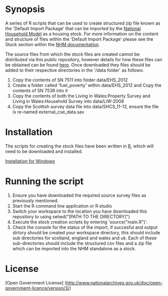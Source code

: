 # Synopsis
A series of R scripts that can be used to create structured zip file known as the 'Default Import Package' that can be imported by the [National Household Model](https://github.com/cse-bristol/national-household-model-standalone) as a housing stock. For more information on the content and structure of files within the 'Default Import Package' please see the Stock section within the [NHM documentation](https://github.com/cse-bristol/national-household-model-documentation/releases).

The source files from which the stock files are created cannot be distributed via this public repository, however details for how these files can be obtained can be found [here](accessing_housing_stock_data.md). Once downloaded they files should be added to their respective directories in the '/data folder' as follows:

1. Copy the contents of SN 7511 into folder data/EHS_2012
2. Create a folder called 'fuel_poverty' within data/EHS_2012 and  Copy the contents of SN 7539 into it
3. Copy the contents of both the Living in Wales:Property Survey and Living in Wales:Household Survey into data/LiW-2008
4. Copy the Scottish survey data file into data/SHCS_11-13, ensure the file is re-named external_cse_data.sav

# Installation
The scripts for creating the stock files have been written in [R](https://cran.r-project.org/), which will need to be downloaded and installed.

[Installation for Windows](windows_installation.md)

# Running the script
1. Ensure you have downloaded the required source survey files as previously mentioned.
2. Start the R command line application or R studio
3. Switch your workspace to the location you have downloaded this repository to using setwd("[PATH TO THE DIRECTORY]")
4. Execute the stock creation scripts by entering 'source("main.R")'.
5. Check the console for the status of the import, if succesful and output dirtory should be created your workspace directory, this should include sub directories for scotland, england and wales and uk. Each of these sub-directories should include the structured csv files and a zip file which can be imported into the NHM standalone as a stock.

# License
[Open Government License] (http://www.nationalarchives.gov.uk/doc/open-government-licence/version/3/)
